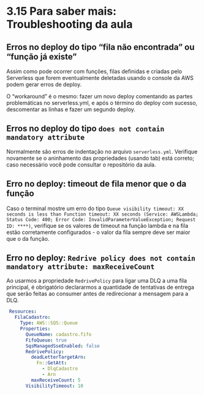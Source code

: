 # 3.15 Para saber mais: Troubleshooting da aula

## Erros no deploy do tipo “fila não encontrada” ou “função já existe”

Assim como pode ocorrer com funções, filas definidas e criadas pelo Serverless que forem eventualmente deletadas usando o console da AWS podem gerar erros de deploy.

O “workaround” é o mesmo: fazer um novo deploy comentando as partes problemáticas no serverless.yml, e após o término do deploy com sucesso, descomentar as linhas e fazer um segundo deploy.

## Erros no deploy do tipo `does not contain mandatory attribute`

Normalmente são erros de indentação no arquivo `serverless.yml`. Verifique novamente se o aninhamento das propriedades (usando tab) está correto; caso necessário você pode consultar o repositório da aula.

## Erro no deploy: timeout de fila menor que o da função

Caso o terminal mostre um erro do tipo `Queue visibility timeout: XX seconds is less than Function timeout: XX seconds (Service: AWSLambda; Status Code: 400; Error Code: InvalidParameterValueException; Request ID: ****)`, verifique se os valores de timeout na função lambda e na fila estão corretamente configurados - o valor da fila sempre deve ser maior que o da função.

## Erro no deploy: `Redrive policy does not contain mandatory attribute: maxReceiveCount`

Ao usarmos a propriedade `RedrivePolicy` para ligar uma DLQ a uma fila principal, é obrigatório declararmos a quantidade de tentativas de entrega que serão feitas ao consumer antes de redirecionar a mensagem para a DLQ.

```yml
 Resources:
   FilaCadastro:
     Type: AWS::SQS::Queue
     Properties:
       QueueName: cadastro.fifo
       FifoQueue: true
       SqsManagedSseEnabled: false
       RedrivePolicy:
         deadLetterTargetArn:
           Fn::GetAtt:
             - DlqCadastro
             - Arn
         maxReceiveCount: 5
       VisibilityTimeout: 10
```